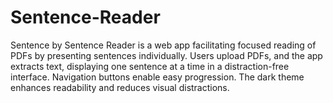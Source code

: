 # Sentence-Reader
 Sentence by Sentence Reader is a web app facilitating focused reading of PDFs by presenting sentences individually. Users upload PDFs, and the app extracts text, displaying one sentence at a time in a distraction-free interface. Navigation buttons enable easy progression. The dark theme enhances readability and reduces visual distractions. 

